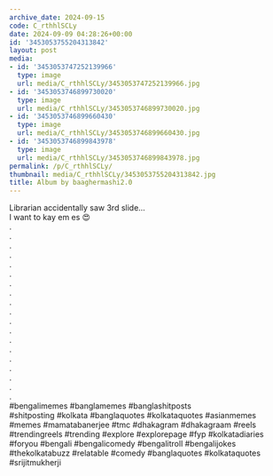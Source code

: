 ```yaml
---
archive_date: 2024-09-15
code: C_rthhlSCLy
date: 2024-09-09 04:28:26+00:00
id: '3453053755204313842'
layout: post
media:
- id: '3453053747252139966'
  type: image
  url: media/C_rthhlSCLy/3453053747252139966.jpg
- id: '3453053746899730020'
  type: image
  url: media/C_rthhlSCLy/3453053746899730020.jpg
- id: '3453053746899660430'
  type: image
  url: media/C_rthhlSCLy/3453053746899660430.jpg
- id: '3453053746899843978'
  type: image
  url: media/C_rthhlSCLy/3453053746899843978.jpg
permalink: /p/C_rthhlSCLy/
thumbnail: media/C_rthhlSCLy/3453053755204313842.jpg
title: Album by baaghermashi2.0
---
```


Librarian accidentally saw 3rd slide...  
I want to kay em es 😍  
.  
.  
.  
.  
.  
.  
.  
.  
.  
.  
.  
.  
.  
.  
.  
.  
.  
.  
.  
#bengalimemes #banglamemes #banglashitposts  
#shitposting #kolkata #banglaquotes #kolkataquotes #asianmemes #memes #mamatabanerjee #tmc #dhakagram #dhakagraam #reels #trendingreels #trending #explore #explorepage #fyp #kolkatadiaries #foryou #bengali #bengalicomedy #bengalitroll #bengalijokes #thekolkatabuzz #relatable #comedy #banglaquotes #kolkataquotes #srijitmukherji